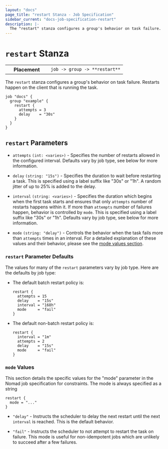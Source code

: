 ```yaml
---
layout: "docs"
page_title: "restart Stanza - Job Specification"
sidebar_current: "docs-job-specification-restart"
description: |-
  The "restart" stanza configures a group's behavior on task failure.
---
```


# `restart` Stanza

<table class="table table-bordered table-striped">
  <tr>
    <th width="120">Placement</th>
    <td>
      <code>job -> group -> **restart**</code>
    </td>
  </tr>
</table>

The `restart` stanza configures a group's behavior on task failure. Restarts
happen on the client that is running the task.

```hcl
job "docs" {
  group "example" {
    restart {
      attempts = 3
      delay    = "30s"
    }
  }
}
```

## `restart` Parameters

- `attempts` `(int: <varies>)` - Specifies the number of restarts allowed in the
  configured interval. Defaults vary by job type, see below for more
  information.

- `delay` `(string: "15s")` - Specifies the duration to wait before restarting a
  task. This is specified using a label suffix like "30s" or "1h". A random
  jitter of up to 25% is added to the delay.

- `interval` `(string: <varies>)` - Specifies the duration which begins when the
  first task starts and ensures that only `attempts` number of restarts happens
  within it. If more than `attempts` number of failures happen, behavior is
  controlled by `mode`. This is specified using a label suffix like "30s" or
  "1h". Defaults vary by job type, see below for more information.

- `mode` `(string: "delay")` - Controls the behavior when the task fails more
  than `attempts` times in an interval. For a detailed explanation of these
  values and their behavior, please see the [mode values section](#mode-values).

### `restart` Parameter Defaults

The values for many of the `restart` parameters vary by job type. Here are the
defaults by job type:

- The default batch restart policy is:

    ```hcl
    restart {
      attempts = 15
      delay    = "15s"
      interval = "168h"
      mode     = "fail"
    }
    ```

- The default non-batch restart policy is:

    ```hcl
    restart {
      interval = "1m"
      attempts = 2
      delay    = "15s"
      mode     = "fail"
    }
    ```


### `mode` Values

This section details the specific values for the "mode" parameter in the Nomad
job specification for constraints. The mode is always specified as a string

```hcl
restart {
  mode = "..."
}
```

- `"delay"` - Instructs the scheduler to delay the next restart until the next
  `interval` is reached. This is the default behavior.

- `"fail"` - Instructs the scheduler to not attempt to restart the task on
  failure. This mode is useful for non-idempotent jobs which are unlikely to
  succeed after a few failures.
